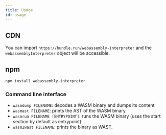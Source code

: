 ```yaml
---
title: Usage
id: usage
---
```


## CDN

You can import `https://bundle.run/webassembly-interpreter` and the `webassemblyInterpreter` object will be accessible.

## npm

```sh
npm install webassembly-interpreter
```

### Command line interface

- `wasmdump FILENAME`: decodes a WASM binary and dumps its content
- `wasmast FILENAME`: prints the AST of the WASM binary.
- `wasmrun FILENAME [ENTRYPOINT]`: runs the WASM binary (uses the start section by default as entrypoint).
- `wasm2wast FILENAME`: prints the binary as WAST.
